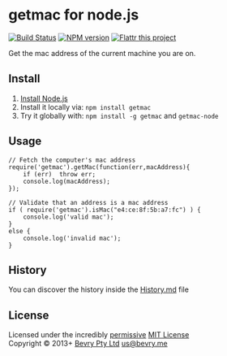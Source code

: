 # getmac for node.js

[![Build Status](https://secure.travis-ci.org/bevry/getmac.png?branch=master)](http://travis-ci.org/bevry/getmac)
[![NPM version](https://badge.fury.io/js/getmac.png)](https://npmjs.org/package/getmac)
[![Flattr this project](https://raw.github.com/balupton/flattr-buttons/master/badge-89x18.gif)](http://flattr.com/thing/344188/balupton-on-Flattr)

Get the mac address of the current machine you are on.



## Install

1. [Install Node.js](http://bevry.me/node/install)
1. Install it locally via: `npm install getmac`
1. Try it globally with: `npm install -g getmac` and  `getmac-node`



## Usage

```
// Fetch the computer's mac address
require('getmac').getMac(function(err,macAddress){
	if (err)  throw err;
	console.log(macAddress);	
});

// Validate that an address is a mac address
if ( require('getmac').isMac("e4:ce:8f:5b:a7:fc") ) {
	console.log('valid mac');
}
else {
	console.log('invalid mac');
}
```



## History
You can discover the history inside the [History.md](https://github.com/bevry/getmac/blob/master/History.md#files) file



## License
Licensed under the incredibly [permissive](http://en.wikipedia.org/wiki/Permissive_free_software_licence) [MIT License](http://creativecommons.org/licenses/MIT/)
<br/>Copyright © 2013+ [Bevry Pty Ltd](http://bevry.me) <us@bevry.me>